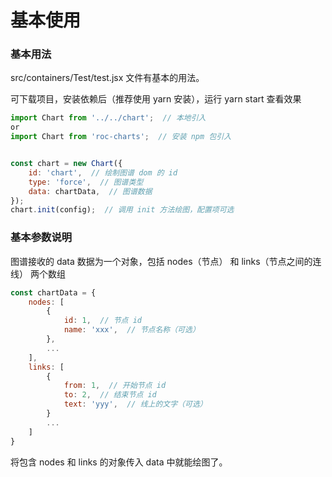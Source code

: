 # 基本使用
### 基本用法
src/containers/Test/test.jsx 文件有基本的用法。

可下载项目，安装依赖后（推荐使用 yarn 安装），运行 yarn start 查看效果

```js
import Chart from '../../chart';  // 本地引入
or
import Chart from 'roc-charts';  // 安装 npm 包引入


const chart = new Chart({
    id: 'chart',  // 绘制图谱 dom 的 id
    type: 'force',  // 图谱类型
    data: chartData,  // 图谱数据
});
chart.init(config);  // 调用 init 方法绘图，配置项可选
```

### 基本参数说明
图谱接收的 data 数据为一个对象，包括 nodes（节点） 和 links（节点之间的连线） 两个数组
```javascript
const chartData = {
    nodes: [
        {
            id: 1,  // 节点 id
            name: 'xxx',  // 节点名称（可选）
        },
        ...
    ],
    links: [
        {
            from: 1,  // 开始节点 id
            to: 2,  // 结束节点 id
            text: 'yyy',  // 线上的文字（可选）
        }
        ...
    ]
}
```
将包含 nodes 和 links 的对象传入 data 中就能绘图了。
